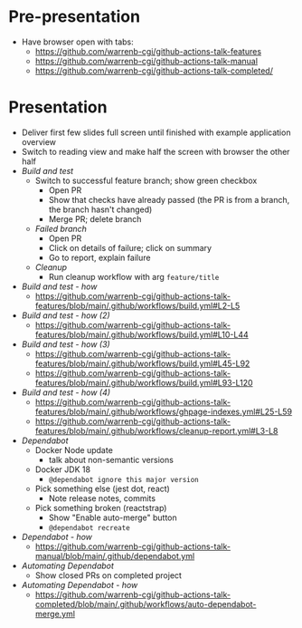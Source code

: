 # Pre-presentation

* Have browser open with tabs:
  * https://github.com/warrenb-cgi/github-actions-talk-features
  * https://github.com/warrenb-cgi/github-actions-talk-manual
  * https://github.com/warrenb-cgi/github-actions-talk-completed/

# Presentation

* Deliver first few slides full screen until finished with example application overview
* Switch to reading view and make half the screen with browser the other half
* _Build and test_
  * Switch to successful feature branch; show green checkbox
    * Open PR
    * Show that checks have already passed (the PR is from a branch, the branch hasn't changed)
    * Merge PR; delete branch
  * _Failed branch_
    * Open PR
    * Click on details of failure; click on summary
    * Go to report, explain failure
  * _Cleanup_
    * Run cleanup workflow with arg `feature/title`
* _Build and test - how_
  * https://github.com/warrenb-cgi/github-actions-talk-features/blob/main/.github/workflows/build.yml#L2-L5
* _Build and test - how (2)_
  * https://github.com/warrenb-cgi/github-actions-talk-features/blob/main/.github/workflows/build.yml#L10-L44
* _Build and test - how (3)_
  * https://github.com/warrenb-cgi/github-actions-talk-features/blob/main/.github/workflows/build.yml#L45-L92
  * https://github.com/warrenb-cgi/github-actions-talk-features/blob/main/.github/workflows/build.yml#L93-L120
* _Build and test - how (4)_
  * https://github.com/warrenb-cgi/github-actions-talk-features/blob/main/.github/workflows/ghpage-indexes.yml#L25-L59
  * https://github.com/warrenb-cgi/github-actions-talk-features/blob/main/.github/workflows/cleanup-report.yml#L3-L8
* _Dependabot_
  * Docker Node update
    * talk about non-semantic versions
  * Docker JDK 18
    * `@dependabot ignore this major version`
  * Pick something else (jest dot, react)
    * Note release notes, commits
  * Pick something broken (reactstrap)
    * Show "Enable auto-merge" button
    * `@dependabot recreate`
* _Dependabot - how_
  * https://github.com/warrenb-cgi/github-actions-talk-manual/blob/main/.github/dependabot.yml
* _Automating Dependabot_
  * Show closed PRs on completed project
* _Automating Dependabot - how_
  * https://github.com/warrenb-cgi/github-actions-talk-completed/blob/main/.github/workflows/auto-dependabot-merge.yml

